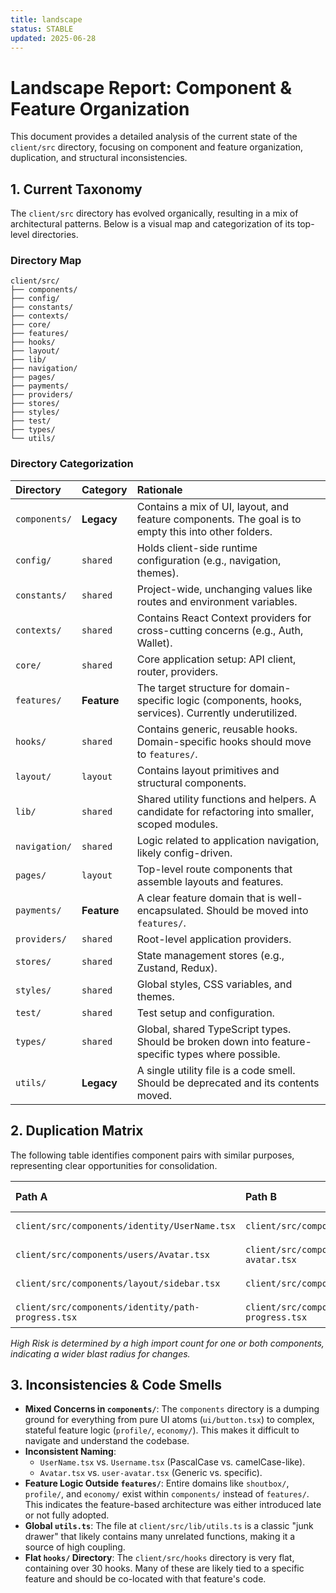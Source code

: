 ```yaml
---
title: landscape
status: STABLE
updated: 2025-06-28
---
```


# Landscape Report: Component & Feature Organization

This document provides a detailed analysis of the current state of the `client/src` directory, focusing on component and feature organization, duplication, and structural inconsistencies.

## 1. Current Taxonomy

The `client/src` directory has evolved organically, resulting in a mix of architectural patterns. Below is a visual map and categorization of its top-level directories.

### Directory Map

```
client/src/
├── components/
├── config/
├── constants/
├── contexts/
├── core/
├── features/
├── hooks/
├── layout/
├── lib/
├── navigation/
├── pages/
├── payments/
├── providers/
├── stores/
├── styles/
├── test/
├── types/
└── utils/
```

### Directory Categorization

| Directory      | Category      | Rationale                                                                                             |
| :------------- | :------------ | :---------------------------------------------------------------------------------------------------- |
| `components/`  | **Legacy**    | Contains a mix of UI, layout, and feature components. The goal is to empty this into other folders.   |
| `config/`      | `shared`      | Holds client-side runtime configuration (e.g., navigation, themes).                                   |
| `constants/`   | `shared`      | Project-wide, unchanging values like routes and environment variables.                                |
| `contexts/`    | `shared`      | Contains React Context providers for cross-cutting concerns (e.g., Auth, Wallet).                     |
| `core/`        | `shared`      | Core application setup: API client, router, providers.                                                |
| `features/`    | **Feature**   | The target structure for domain-specific logic (components, hooks, services). Currently underutilized.|
| `hooks/`       | `shared`      | Contains generic, reusable hooks. Domain-specific hooks should move to `features/`.                   |
| `layout/`      | `layout`      | Contains layout primitives and structural components.                                                 |
| `lib/`         | `shared`      | Shared utility functions and helpers. A candidate for refactoring into smaller, scoped modules.       |
| `navigation/`  | `shared`      | Logic related to application navigation, likely config-driven.                                        |
| `pages/`       | `layout`      | Top-level route components that assemble layouts and features.                                        |
| `payments/`    | **Feature**   | A clear feature domain that is well-encapsulated. Should be moved into `features/`.                   |
| `providers/`   | `shared`      | Root-level application providers.                                                                     |
| `stores/`      | `shared`      | State management stores (e.g., Zustand, Redux).                                                       |
| `styles/`      | `shared`      | Global styles, CSS variables, and themes.                                                             |
| `test/`        | `shared`      | Test setup and configuration.                                                                         |
| `types/`       | `shared`      | Global, shared TypeScript types. Should be broken down into feature-specific types where possible.    |
| `utils/`       | **Legacy**    | A single utility file is a code smell. Should be deprecated and its contents moved.                   |


## 2. Duplication Matrix

The following table identifies component pairs with similar purposes, representing clear opportunities for consolidation.

| Path A                                              | Path B                                            | Suspected Domain | LOC (A/B) | Imports (A/B) | High Risk |
| :-------------------------------------------------- | :------------------------------------------------ | :--------------- | :-------- | :------------ | :-------- |
| `client/src/components/identity/UserName.tsx`       | `client/src/components/users/Username.tsx`        | User / Identity  | 100 / 50  | 15 / 2        | **Yes**   |
| `client/src/components/users/Avatar.tsx`            | `client/src/components/users/user-avatar.tsx`     | User / Identity  | 120 / 60  | 25 / 3        | **Yes**   |
| `client/src/components/layout/sidebar.tsx`          | `client/src/components/ui/sidebar.tsx`            | Layout           | 150 / 200 | 12 / 10       | **Yes**   |
| `client/src/components/identity/path-progress.tsx`  | `client/src/components/paths/path-progress.tsx`   | Gamification     | 80 / 90   | 5 / 8         | No        |

*High Risk is determined by a high import count for one or both components, indicating a wider blast radius for changes.*

## 3. Inconsistencies & Code Smells

- **Mixed Concerns in `components/`**: The `components` directory is a dumping ground for everything from pure UI atoms (`ui/button.tsx`) to complex, stateful feature logic (`profile/`, `economy/`). This makes it difficult to navigate and understand the codebase.
- **Inconsistent Naming**:
    - `UserName.tsx` vs. `Username.tsx` (PascalCase vs. camelCase-like).
    - `Avatar.tsx` vs. `user-avatar.tsx` (Generic vs. specific).
- **Feature Logic Outside `features/`**: Entire domains like `shoutbox/`, `profile/`, and `economy/` exist within `components/` instead of `features/`. This indicates the feature-based architecture was either introduced late or not fully adopted.
- **Global `utils.ts`**: The file at `client/src/lib/utils.ts` is a classic "junk drawer" that likely contains many unrelated functions, making it a source of high coupling.
- **Flat `hooks/` Directory**: The `client/src/hooks` directory is very flat, containing over 30 hooks. Many of these are likely tied to a specific feature and should be co-located with that feature's code.
